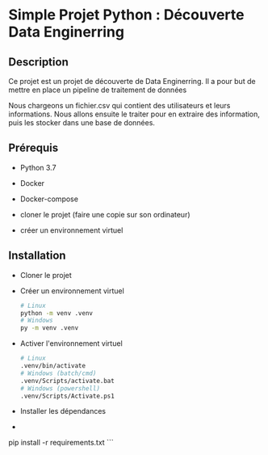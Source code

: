 # Simple Projet Python : Découverte Data Enginerring

## Description

Ce projet est un projet de découverte de Data Enginerring. Il a pour but de mettre en place un pipeline de traitement de données 

Nous chargeons un fichier.csv qui contient des utilisateurs et leurs informations. Nous allons ensuite le traiter pour en extraire des information, puis les stocker dans une base de données.

## Prérequis

- Python 3.7
- Docker
- Docker-compose

- cloner le projet (faire une copie sur son ordinateur)
- créer un environnement virtuel 


## Installation

- Cloner le projet
- Créer un environnement virtuel
  
    ```bash
    # Linux
    python -m venv .venv
    # Windows
    py -m venv .venv
    ```

- Activer l'environnement virtuel
  
    ```bash
    # Linux
    .venv/bin/activate
    # Windows (batch/cmd)
    .venv/Scripts/activate.bat
    # Windows (powershell)
    .venv/Scripts/Activate.ps1
    ```

- Installer les dépendances
-  
    ```bash
pip install -r requirements.txt
     ```
